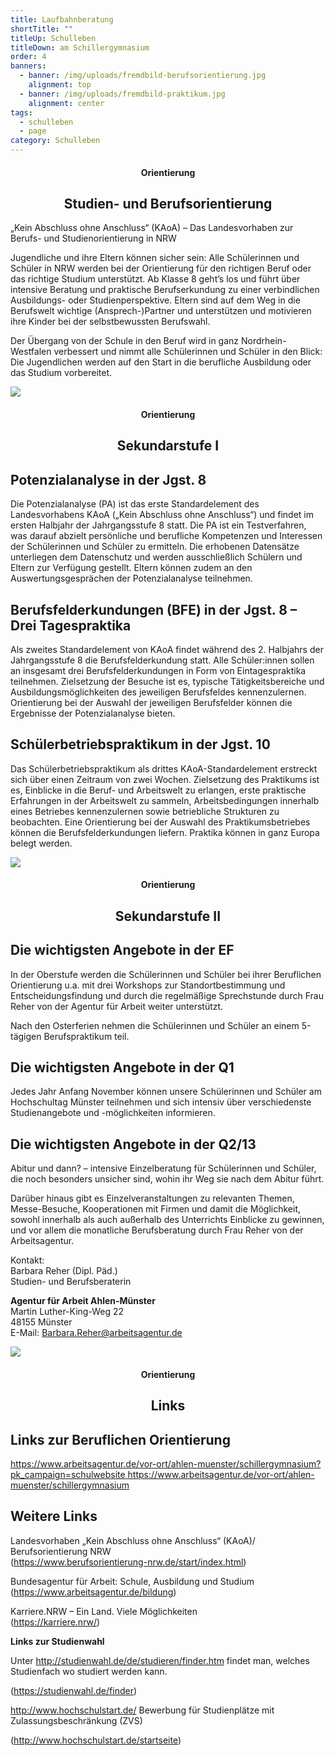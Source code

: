 ```yaml
---
title: Laufbahnberatung
shortTitle: ""
titleUp: Schulleben
titleDown: am Schillergymnasium
order: 4
banners:
  - banner: /img/uploads/fremdbild-berufsorientierung.jpg
    alignment: top
  - banner: /img/uploads/fremdbild-praktikum.jpg
    alignment: center
tags:
  - schulleben
  - page
category: Schulleben
---
```



<center><div class="title"><h4>Orientierung</h4><h2>Studien- und Berufsorientierung </h2></div></center>

„Kein Abschluss ohne Anschluss“ (KAoA) – Das Landesvorhaben zur Berufs- und Studienorientierung in NRW 

Jugendliche und ihre Eltern können sicher sein: Alle Schülerinnen und Schüler in NRW werden bei der Orientierung für den richtigen Beruf oder das richtige Studium unterstützt. Ab Klasse 8 geht’s los und führt über intensive Beratung und praktische Berufserkundung zu einer verbindlichen Ausbildungs- oder Studienperspektive. Eltern sind auf dem Weg in die Berufswelt wichtige (Ansprech-)Partner und unterstützen und motivieren ihre Kinder bei der selbstbewussten Berufswahl.  

Der Übergang von der Schule in den Beruf wird in ganz Nordrhein-Westfalen verbessert und nimmt alle Schülerinnen und Schüler in den Blick: Die Jugendlichen werden auf den Start in die berufliche Ausbildung oder das Studium vorbereitet.  

![](/img/uploads/1.-bild-kaoa-allgemein.jpg)

<center><div class="title"><h4>Orientierung</h4><h2>Sekundarstufe I </h2></div></center>

## Potenzialanalyse in der Jgst. 8

Die Potenzialanalyse (PA) ist das erste Standardelement des Landesvorhabens KAoA („Kein Abschluss ohne Anschluss“) und findet im ersten Halbjahr der Jahrgangsstufe 8 statt. Die PA ist ein Testverfahren, was darauf abzielt persönliche und berufliche Kompetenzen und Interessen der Schülerinnen und Schüler zu ermitteln. Die erhobenen Datensätze unterliegen dem Datenschutz und werden ausschließlich Schülern und Eltern zur Verfügung gestellt. Eltern können zudem an den Auswertungsgesprächen der Potenzialanalyse teilnehmen. 

## Berufsfelderkundungen (BFE) in der Jgst. 8 – Drei Tagespraktika

Als zweites Standardelement von KAoA findet während des 2. Halbjahrs der Jahrgangsstufe 8 die Berufsfelderkundung statt. Alle Schüler:innen sollen an insgesamt drei Berufsfelderkundungen in Form von Eintagespraktika teilnehmen. Zielsetzung der Besuche ist es, typische Tätigkeitsbereiche und Ausbildungsmöglichkeiten des jeweiligen Berufsfeldes kennenzulernen. Orientierung bei der Auswahl der jeweiligen Berufsfelder können die Ergebnisse der Potenzialanalyse bieten.  

## Schülerbetriebspraktikum in der Jgst. 10

Das Schülerbetriebspraktikum als drittes KAoA-Standardelement erstreckt sich über einen Zeitraum von zwei Wochen. Zielsetzung des Praktikums ist es, Einblicke in die Beruf- und Arbeitswelt zu erlangen, erste praktische Erfahrungen in der Arbeitswelt zu sammeln, Arbeitsbedingungen innerhalb eines Betriebes kennenzulernen sowie betriebliche Strukturen zu beobachten. Eine Orientierung bei der Auswahl des Praktikumsbetriebes können die Berufsfelderkundungen liefern. Praktika können in ganz Europa belegt werden. 

![](/img/uploads/fremdbild-praktikum.jpg)

<center><div class="title"><h4>Orientierung</h4><h2>Sekundarstufe II </h2></div></center>

## Die wichtigsten Angebote in der EF

In der Oberstufe werden die Schülerinnen und Schüler bei ihrer Beruflichen Orientierung u.a. mit drei Workshops zur Standortbestimmung und Entscheidungsfindung und durch die regelmäßige Sprechstunde durch Frau Reher von der Agentur für Arbeit weiter unterstützt. 

Nach den Osterferien nehmen die Schülerinnen und Schüler an einem 5-tägigen Berufspraktikum teil. 

## Die wichtigsten Angebote in der Q1

Jedes Jahr Anfang November können unsere Schülerinnen und Schüler am Hochschultag Münster teilnehmen und sich intensiv über verschiedenste Studienangebote und -möglichkeiten informieren. 

## Die wichtigsten Angebote in der Q2/13

Abitur und dann? – intensive Einzelberatung für Schülerinnen und Schüler, die noch besonders unsicher sind, wohin ihr Weg sie nach dem Abitur führt. 

Darüber hinaus gibt es Einzelveranstaltungen zu relevanten Themen, Messe-Besuche, Kooperationen mit Firmen und damit die Möglichkeit, sowohl innerhalb als auch außerhalb des Unterrichts Einblicke zu gewinnen, und vor allem die monatliche Berufsberatung durch Frau Reher von der Arbeitsagentur. 

Kontakt:\
Barbara Reher (Dipl. Päd.) \
Studien- und Berufsberaterin 

**Agentur für Arbeit Ahlen-Münster** \
Martin Luther-King-Weg 22 \
48155 Münster \
E-Mail: [Barbara.Reher@arbeitsagentur.de ](mailto:Barbara.Reher@arbeitsagentur.de)

![](/img/uploads/bild-kaoa-sek-ii.jpg)

<center><div class="title"><h4>Orientierung</h4><h2>Links</h2></div></center>

## Links zur Beruflichen Orientierung

[https://www.arbeitsagentur.de/vor-ort/ahlen-muenster/schillergymnasium?pk_campaign=schulwebsite ](https://www.arbeitsagentur.de/vor-ort/ahlen-muenster/schillergymnasium?pk_campaign=schulwebsite)[https://www.arbeitsagentur.de/vor-ort/ahlen-muenster/schillergymnasium ](https://www.arbeitsagentur.de/vor-ort/ahlen-muenster/schillergymnasium)

## Weitere Links

Landesvorhaben „Kein Abschluss ohne Anschluss“ (KAoA)/ Berufsorientierung NRW\
(<https://www.berufsorientierung-nrw.de/start/index.html>) 

Bundesagentur für Arbeit: Schule, Ausbildung und Studium \
(<https://www.arbeitsagentur.de/bildung>) 

Karriere.NRW – Ein Land. Viele Möglichkeiten \
(<https://karriere.nrw/>) 

**Links zur Studienwahl** 

Unter <http://studienwahl.de/de/studieren/finder.htm> findet man, welches Studienfach wo studiert werden kann. 

(<https://studienwahl.de/finder>) 

<http://www.hochschulstart.de/> Bewerbung für Studienplätze mit Zulassungsbeschränkung (ZVS) 

(<http://www.hochschulstart.de/startseite>)